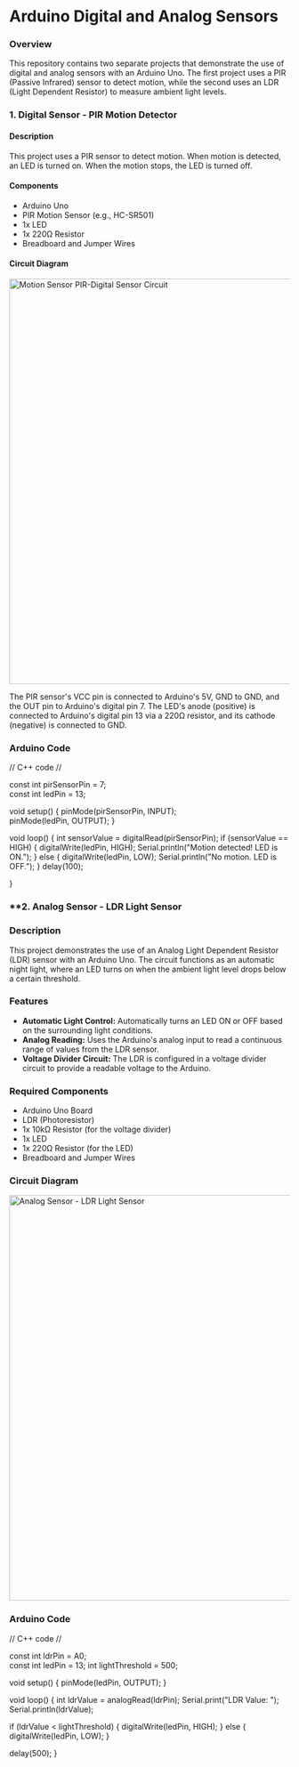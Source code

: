 # Arduino Digital and Analog Sensors

### **Overview**

This repository contains two separate projects that demonstrate the use of digital and analog sensors with an Arduino Uno. The first project uses a PIR (Passive Infrared) sensor to detect motion, while the second uses an LDR (Light Dependent Resistor) to measure ambient light levels.

### **1. Digital Sensor - PIR Motion Detector**

#### **Description**
This project uses a PIR sensor to detect motion. When motion is detected, an LED is turned on. When the motion stops, the LED is turned off.

#### **Components**
* Arduino Uno
* PIR Motion Sensor (e.g., HC-SR501)
* 1x LED
* 1x 220Ω Resistor
* Breadboard and Jumper Wires

#### **Circuit Diagram**
<img width="1440" height="729" alt="Motion Sensor PIR-Digital Sensor Circuit" src="https://github.com/user-attachments/assets/6ac1ac4f-eaf8-432c-a68a-9be4b8091574" />

The PIR sensor's VCC pin is connected to Arduino's 5V, GND to GND, and the OUT pin to Arduino's digital pin 7. The LED's anode (positive) is connected to Arduino's digital pin 13 via a 220Ω resistor, and its cathode (negative) is connected to GND.

### **Arduino Code**
// C++ code
//

const int pirSensorPin = 7;     
const int ledPin = 13;

void setup()
{
  pinMode(pirSensorPin, INPUT);  
  pinMode(ledPin, OUTPUT); 
 }

void loop()
{
    int sensorValue = digitalRead(pirSensorPin);
 if (sensorValue == HIGH) {
    digitalWrite(ledPin, HIGH);
    Serial.println("Motion detected! LED is ON.");
  } else {
    digitalWrite(ledPin, LOW);
    Serial.println("No motion. LED is OFF.");
  }
    delay(100);

}




###  **2. Analog Sensor - LDR Light Sensor

### **Description**

This project demonstrates the use of an Analog Light Dependent Resistor (LDR) sensor with an Arduino Uno. The circuit functions as an automatic night light, where an LED turns on when the ambient light level drops below a certain threshold.

### **Features**

* **Automatic Light Control:** Automatically turns an LED ON or OFF based on the surrounding light conditions.
* **Analog Reading:** Uses the Arduino's analog input to read a continuous range of values from the LDR sensor.
* **Voltage Divider Circuit:** The LDR is configured in a voltage divider circuit to provide a readable voltage to the Arduino.

### **Required Components**

* Arduino Uno Board
* LDR (Photoresistor)
* 1x 10kΩ Resistor (for the voltage divider)
* 1x LED
* 1x 220Ω Resistor (for the LED)
* Breadboard and Jumper Wires

### **Circuit Diagram**

<img width="1440" height="729" alt="Analog Sensor - LDR Light Sensor" src="https://github.com/user-attachments/assets/1e9694d5-6a37-4ac7-88ce-6e9c53418ffa" />

### **Arduino Code**
// C++ code
//

const int ldrPin = A0;          
const int ledPin = 13; 
int lightThreshold = 500;


void setup()
{
 pinMode(ledPin, OUTPUT);
}

void loop()
{
    int ldrValue = analogRead(ldrPin);
 Serial.print("LDR Value: ");
  Serial.println(ldrValue);
  
  if (ldrValue < lightThreshold) {
    digitalWrite(ledPin, HIGH);
  } else {
    digitalWrite(ledPin, LOW);
  }
  
  delay(500);
}

